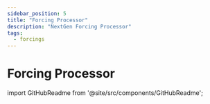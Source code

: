 ```yaml
---
sidebar_position: 5
title: "Forcing Processor"
description: "NextGen Forcing Processor"
tags:
  - forcings
---
```


# Forcing Processor

import GitHubReadme from '@site/src/components/GitHubReadme';

<GitHubReadme username="CIROH-UA" repo="ngen-datastream" subfolder="forcingprocessor" readmeFileName = "README.md"/>